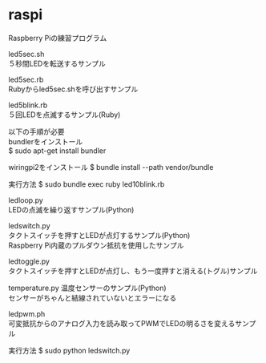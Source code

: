 # raspi
Raspberry Piの練習プログラム

led5sec.sh  
５秒間LEDを転送するサンプル

led5sec.rb  
Rubyからled5sec.shを呼び出すサンプル

led5blink.rb  
５回LEDを点滅するサンプル(Ruby)

  以下の手順が必要  
  bundlerをインストール  
  $ sudo apt-get install bundler

  wiringpi2をインストール
  $ bundle install --path vendor/bundle

  実行方法
  $ sudo bundle exec ruby led10blink.rb


ledloop.py  
LEDの点滅を繰り返すサンプル(Python)

ledswitch.py  
タクトスイッチを押すとLEDが点灯するサンプル(Python)  
Raspberry Pi内蔵のプルダウン抵抗を使用したサンプル  

ledtoggle.py  
タクトスイッチを押すとLEDが点灯し、もう一度押すと消える(トグル)サンプル  

temperature.py
温度センサーのサンプル(Python)  
センサーがちゃんと結線されていないとエラーになる  

ledpwm.ph  
可変抵抗からのアナログ入力を読み取ってPWMでLEDの明るさを変えるサンプル 

  実行方法
  $ sudo python ledswitch.py

